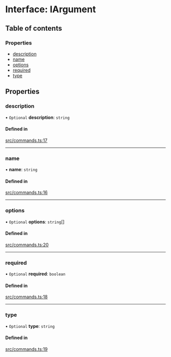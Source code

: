 # Interface: IArgument

## Table of contents

### Properties

- [description](../wiki/IArgument#description)
- [name](../wiki/IArgument#name)
- [options](../wiki/IArgument#options)
- [required](../wiki/IArgument#required)
- [type](../wiki/IArgument#type)

## Properties

### description

• `Optional` **description**: `string`

#### Defined in

[src/commands.ts:17](https://github.com/FFGFlash/ffg-discord-framework/blob/6bcfb53/src/commands.ts#L17)

___

### name

• **name**: `string`

#### Defined in

[src/commands.ts:16](https://github.com/FFGFlash/ffg-discord-framework/blob/6bcfb53/src/commands.ts#L16)

___

### options

• `Optional` **options**: `string`[]

#### Defined in

[src/commands.ts:20](https://github.com/FFGFlash/ffg-discord-framework/blob/6bcfb53/src/commands.ts#L20)

___

### required

• `Optional` **required**: `boolean`

#### Defined in

[src/commands.ts:18](https://github.com/FFGFlash/ffg-discord-framework/blob/6bcfb53/src/commands.ts#L18)

___

### type

• `Optional` **type**: `string`

#### Defined in

[src/commands.ts:19](https://github.com/FFGFlash/ffg-discord-framework/blob/6bcfb53/src/commands.ts#L19)
